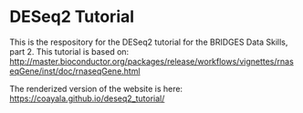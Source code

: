 # DESeq2 Tutorial
This is the respository for the DESeq2 tutorial for the BRIDGES Data Skills, part 2.
This tutorial is based on: http://master.bioconductor.org/packages/release/workflows/vignettes/rnaseqGene/inst/doc/rnaseqGene.html

The renderized version of the website is here: https://coayala.github.io/deseq2_tutorial/

